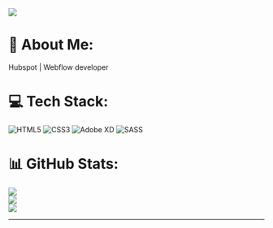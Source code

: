 [![](https://visitcount.itsvg.in/api?id=webdevpro4&icon=0&color=0)](https://visitcount.itsvg.in)

# 💫 About Me:
Hubspot | Webflow developer


# 💻 Tech Stack:
![HTML5](https://img.shields.io/badge/html5-%23E34F26.svg?style=flat&logo=html5&logoColor=white) ![CSS3](https://img.shields.io/badge/css3-%231572B6.svg?style=flat&logo=css3&logoColor=white) ![Adobe XD](https://img.shields.io/badge/Adobe%20XD-470137?style=flat&logo=Adobe%20XD&logoColor=#FF61F6) ![SASS](https://img.shields.io/badge/SASS-hotpink.svg?style=flat&logo=SASS&logoColor=white)
# 📊 GitHub Stats:
![](https://github-readme-stats.vercel.app/api?username=webdevpro4&theme=synthwave&hide_border=false&include_all_commits=true&count_private=true)<br/>
![](https://github-readme-streak-stats.herokuapp.com/?user=webdevpro4&theme=synthwave&hide_border=false)<br/>
![](https://github-readme-stats.vercel.app/api/top-langs/?username=webdevpro4&theme=synthwave&hide_border=false&include_all_commits=true&count_private=true&layout=compact)

---
